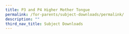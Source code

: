 ```yaml
---
title: P3 and P4 Higher Mother Tongue
permalink: /for-parents/subject-downloads/permalink/
description: ""
third_nav_title: Subject Downloads
---
```

